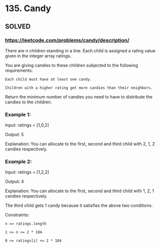 # 135. Candy

## SOLVED
### https://leetcode.com/problems/candy/description/
There are n children standing in a line. Each child is assigned a rating value given in the integer array ratings.



You are giving candies to these children subjected to the following requirements:





	Each child must have at least one candy.

	Children with a higher rating get more candies than their neighbors.





Return the minimum number of candies you need to have to distribute the candies to the children.





### Example 1:





Input: ratings = [1,0,2]


Output: 5



Explanation: You can allocate to the first, second and third child with 2, 1, 2 candies respectively.





### Example 2:





Input: ratings = [1,2,2]


Output: 4



Explanation: You can allocate to the first, second and third child with 1, 2, 1 candies respectively.

The third child gets 1 candy because it satisfies the above two conditions.







Constraints:





	n == ratings.length

	1 <= n <= 2 * 104

	0 <= ratings[i] <= 2 * 104




